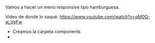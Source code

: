 Vamos a hacer un menú responsive tipo hamburguesa.

Video de donde lo saqué:
https://www.youtube.com/watch?v=qM0Q-w_VeFw


  - Creamos la carpeta components
  - 
